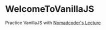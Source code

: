 # WelcomeToVanillaJS
Practice VanillaJS with [Nomadcoder's Lecture](https://nomadcoders.co/javascript-for-beginners/lobby)
